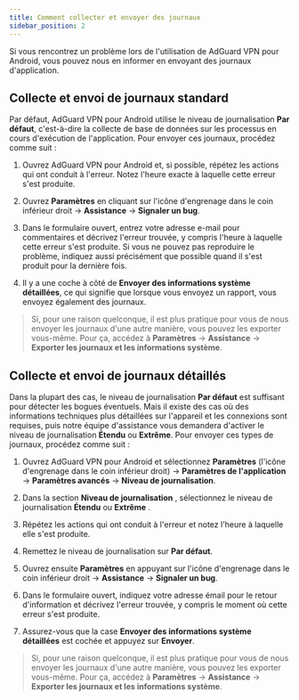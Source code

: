 ```yaml
---
title: Comment collecter et envoyer des journaux
sidebar_position: 2
---
```


Si vous rencontrez un problème lors de l'utilisation de AdGuard VPN pour Android, vous pouvez nous en informer en envoyant des journaux d'application.

## Collecte et envoi de journaux standard

Par défaut, AdGuard VPN pour Android utilise le niveau de journalisation **Par défaut**, c'est-à-dire la collecte de base de données sur les processus en cours d'exécution de l'application. Pour envoyer ces journaux, procédez comme suit :

1. Ouvrez AdGuard VPN pour Android et, si possible, répétez les actions qui ont conduit à l'erreur. Notez l'heure exacte à laquelle cette erreur s'est produite.

2. Ouvrez **Paramètres** en cliquant sur l'icône d'engrenage dans le coin inférieur droit → **Assistance** → **Signaler un bug**.

3. Dans le formulaire ouvert, entrez votre adresse e-mail pour commentaires et décrivez l'erreur trouvée, y compris l'heure à laquelle cette erreur s'est produite. Si vous ne pouvez pas reproduire le problème, indiquez aussi précisément que possible quand il s'est produit pour la dernière fois.

4. Il y a une coche à côté de **Envoyer des informations système détaillées**, ce qui signifie que lorsque vous envoyez un rapport, vous envoyez également des journaux.
> Si, pour une raison quelconque, il est plus pratique pour vous de nous envoyer les journaux d'une autre manière, vous pouvez les exporter vous-même. Pour ça, accédez à **Paramètres** → **Assistance** → **Exporter les journaux et les informations système**.

## Collecte et envoi de journaux détaillés

Dans la plupart des cas, le niveau de journalisation **Par défaut** est suffisant pour détecter les bogues éventuels. Mais il existe des cas où des informations techniques plus détaillées sur l'appareil et les connexions sont requises, puis notre équipe d'assistance vous demandera d'activer le niveau de journalisation **Étendu** ou **Extrême**. Pour envoyer ces types de journaux, procédez comme suit :

1. Ouvrez AdGuard VPN pour Android et sélectionnez **Paramètres** (l'icône d'engrenage dans le coin inférieur droit) → **Paramètres de l'application** → **Paramètres avancés** → **Niveau de journalisation**.

2. Dans la section **Niveau de journalisation** , sélectionnez le niveau de journalisation **Étendu** ou **Extrême** .

3. Répétez les actions qui ont conduit à l'erreur et notez l'heure à laquelle elle s'est produite.

4. Remettez le niveau de journalisation sur **Par défaut**.

5. Ouvrez ensuite **Paramètres** en appuyant sur l'icône d'engrenage dans le coin inférieur droit → **Assistance** → **Signaler un bug**.

6. Dans le formulaire ouvert, indiquez votre adresse émail pour le retour d'information et décrivez l'erreur trouvée, y compris le moment où cette erreur s'est produite.

7. Assurez-vous que la case **Envoyer des informations système détaillées** est cochée et appuyez sur **Envoyer**.
> Si, pour une raison quelconque, il est plus pratique pour vous de nous envoyer les journaux d'une autre manière, vous pouvez les exporter vous-même. Pour ça, accédez à **Paramètres** → **Assistance** → **Exporter les journaux et les informations système**.
